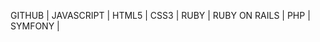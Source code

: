 GITHUB | 
JAVASCRIPT | 
HTML5 | 
CSS3 | 
RUBY | 
RUBY ON RAILS | 
PHP | 
SYMFONY | 















































